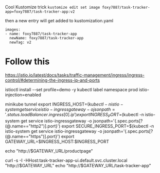 Cool Kustomize trick 
```kustomize edit set image foxy7887/task-tracker-app=foxy7887/task-tracker-app:v2```

then a new entry will get added to kustomization.yaml
```
images:
- name: foxy7887/task-tracker-app
  newName: foxy7887/task-tracker-app
  newTag: v2
```


# Follow this 
https://istio.io/latest/docs/tasks/traffic-management/ingress/ingress-control/#determining-the-ingress-ip-and-ports







istioctl install --set profile=demo -y
kubectl label namespace prod istio-injection=enabled

minikube tunnel
export INGRESS_HOST=$(kubectl -n istio-system get service istio-ingressgateway -o jsonpath='{.status.loadBalancer.ingress[0].ip}')
export INGRESS_PORT=$(kubectl -n istio-system get service istio-ingressgateway -o jsonpath='{.spec.ports[?(@.name=="http2")].port}')
export SECURE_INGRESS_PORT=$(kubectl -n istio-system get service istio-ingressgateway -o jsonpath='{.spec.ports[?(@.name=="https")].port}')
export GATEWAY_URL=$INGRESS_HOST:$INGRESS_PORT

echo "http://$GATEWAY_URL/productpage"

curl -s -I -HHost:task-tracker-app-ui.default.svc.cluster.local "http://$GATEWAY_URL"
echo "http://$GATEWAY_URL/task-tracker-app"